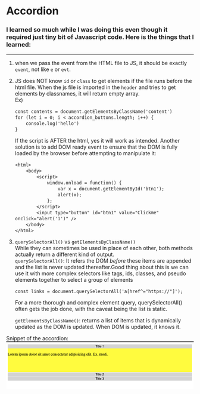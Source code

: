 # Accordion 
### I learned so much while I was doing this even though it required just tiny bit of Javascript code. Here is the things that I learned:
---
1. when we pass the event from the HTML file to JS, it should be exactly `event`, not like `e` or `evt`. 

2. JS does NOT know `id` or `class` to get elements if the file runs before the html file. When the js file is imported in the `header` and tries to get elements by classnames, it will return empty array. <br>
Ex)
    ```
    const contents = document.getElementsByClassName('content')
    for (let i = 0; i < accordion_buttons.length; i++) {
        console.log('hello') 
    }
    ```
    
    If the script is AFTER the html, yes it will work as intended. Another solution is to add DOM ready event to ensure that the DOM is fully loaded by the browser before attempting to manipulate it:

    ```
    <html>
        <body>
            <script>
                window.onload = function() {
                    var x = document.getElementById('btn1');
                    alert(x);
                };
            </script>
            <input type="button" id="btn1" value="Clickme" onclick="alert('1')" />
        </body>
    </html>
    ```
3. `querySelectorAll()` vs `getElementsByClassName()` <br>
    While they can sometimes be used in place of each other, both methods actually return a different kind of output.<br>
    `querySelectorAll()`: It refers the DOM *before* these items are appended and the list is never updated thereafter.Good thing about this is we can use it with more complex selectors like tags, ids, classes, and pseudo elements together to select a group of elements<br>
    ```
    const links = document.querySelectorAll('a[href^="https://"]');
    ```
    For a more thorough and complex element query, querySelectorAll() often gets the job done, with the caveat being the list is static.<br>

    `getElementsByClassName()`: returns a list of items that is dynamically updated as the DOM is updated. When DOM is updated, it knows it. 

Snippet of the accordion:
<img src='./accordion.png'>
